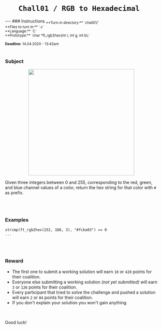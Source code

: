 <h1 align="center"><code>Chall01 / RGB to Hexadecimal </code></h1>
---
### Instructions
<sub>**Turn-in directory:** `chall01/`</sub><br />
<sub>**Files to turn in:** `<xlogin>.c`</sub><br />
<sub>**Language:** `C`</sub><br />
<sub>**Prototype:** `char   *ft_rgb2hex(int r, int g, int b);`</sub>

<sub>**Deadline:** 14.04.2020 - 13:42am</sub>
<br /><br />

### Subject
<p align="center">
  <img width="350" height="350" src="https://www.sessions.edu/wp-content/themes/divi-child/color-calculator/wheel-5-ryb.png">
</p>

Given three integers between 0 and 255, corresponding to the red, green, and blue channel values of a color, return the hex string for that color with `#` as prefix.

<br /><br />
### Examples

```
strcmp(ft_rgb2hex(252, 186, 3), "#fcba03") == 0
...
```
<br /><br />
### Reward

 - The first one to submit a working solution will earn `10` or `420` points for their coalition.
 - Everyone else submitting a working solution *(not yet submitted)* will earn `3` or `126` points for their coalition.
 - Every participant that tried to solve the challenge and pushed a solution will earn `2` or `84` points for their coalition.
 - If you don't explain your solution you won't gain anything

<br /><br />
Good luck!
